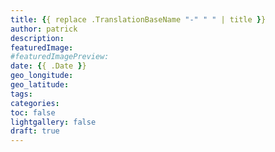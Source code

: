 ```yaml
---
title: {{ replace .TranslationBaseName "-" " " | title }}
author: patrick
description:
featuredImage:
#featuredImagePreview:
date: {{ .Date }}
geo_longitude:
geo_latitude:
tags:
categories:
toc: false
lightgallery: false
draft: true
---
```


<!--more-->
